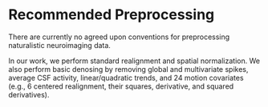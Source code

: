 # Recommended Preprocessing

There are currently no agreed upon conventions for preprocessing naturalistic neuroimaging data.

In our work, we perform standard realignment and spatial normalization. We also perform basic denosing by removing global and multivariate spikes, average CSF activity, linear/quadratic trends, and 24 motion covariates (e.g., 6 centered realignment, their squares, derivative, and squared derivatives).
